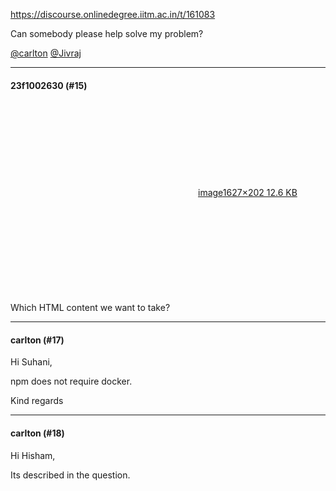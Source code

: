 https://discourse.onlinedegree.iitm.ac.in/t/161083

Can somebody please help solve my problem?</p>
<p><a class="mention" href="/u/carlton">@carlton</a> <a class="mention" href="/u/jivraj">@Jivraj</a></p><hr>

<h4>23f1002630 (#15)</h4>
<p><div class="lightbox-wrapper"><a class="lightbox" data-download-href="/uploads/short-url/z6uKGppMQchPtBhDRCifJ6SVwoJ.png?dl=1" href="https://europe1.discourse-cdn.com/flex013/uploads/iitm/original/3X/f/6/f608128ef0d30f88223b247f1c02394c91943015.png" rel="noopener nofollow ugc" title="image"><div class="meta"><svg aria-hidden="true" class="fa d-icon d-icon-far-image svg-icon"><use href="#far-image"></use></svg><span class="filename">image</span><span class="informations">1627×202 12.6 KB</span><svg aria-hidden="true" class="fa d-icon d-icon-discourse-expand svg-icon"><use href="#discourse-expand"></use></svg></div></a></div><br/>
Which HTML content we want to take?</p><hr>

<h4>carlton (#17)</h4>
<p>Hi Suhani,</p>
<p>npm does not require docker.</p>
<p>Kind regards</p><hr>

<h4>carlton (#18)</h4>
<p>Hi Hisham,</p>
<p>Its described in the question.